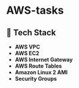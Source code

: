 # AWS-tasks
## 🧱 Tech Stack

- **AWS VPC**
- **AWS EC2**
- **AWS Internet Gateway**
- **AWS Route Tables**
- **Amazon Linux 2 AMI**
- **Security Groups**
